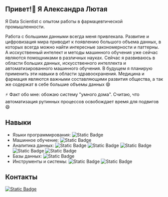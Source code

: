 ## Привет!👋 Я Александра Лютая

Я Data Scientist с опытом работы в фармацевтической промышленности.

Работа с большими данными всегда меня привлекала. 
Развитие и цифровизация мира приводит к появлению большого объема данных, в которых всегда можно найти интересные закономерности и паттерны.
А исскуственный интелект и методы машинного обучения уже сейчас являются помощниками в различных науках.
Сейчас я развиваюсь в области больших данных, искусственного интеллекта и автоматизированного машинного обучения. 
В будущем я планирую применить эти навыки в области здравоохранения.
Медицина и фармация являются важными составляющими развития общества, а так же содержат в себе большие объемы данных 😄

⚡ Факт обо мне: обожаю систему "умного дома". Считаю, что автоматизация рутинных процессов освобождает время для подвигов 😄

## Навыки

- Языки программирования: ![Static Badge](https://img.shields.io/badge/-Python-white?style=flat&logo=python)
- Машинное обучение: ![Static Badge](https://img.shields.io/badge/-scikit--learn-white?style=flat&logo=scikitlearn)
- Аналитика данных: ![Static Badge](https://img.shields.io/badge/-Pandas-gray?style=flat&logo=pandas)
![Static Badge](https://img.shields.io/badge/-NumPy-gray?style=flat&logo=numpy)
![Static Badge](https://img.shields.io/badge/Matplotlib-white?style=flat)
![Static Badge](https://img.shields.io/badge/Seaborn-white?style=flat)
![Static Badge](https://img.shields.io/badge/-Plotly-gray?style=flat&logo=plotly)
- Базы данных: ![Static Badge](https://img.shields.io/badge/-SQL-white?style=flat&logo=postgresql)
- Инструменты и системы:  ![Static Badge](https://img.shields.io/badge/-Jupyter-white?style=flat&logo=jupyter)
![Static Badge](https://img.shields.io/badge/-GoogleColab-white?style=flat&logo=googlecolab)

## Контакты
[![Static Badge](https://img.shields.io/badge/-telegram-white?style=flat&logo=telegram)](https://t.me/lut_crack)
